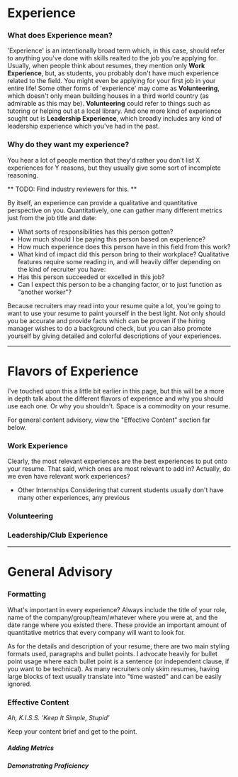 # Experience

### What does Experience mean?
'Experience' is an intentionally broad term which, in this case, should refer to anything you've done with skills realted to the job you're applying for.
Usually, when people think about resumes, they mention only **Work Experience**, but, as students, you probably don't have much experience related to the field.
You might even be applying for your first job in your entire life!
Some other forms of 'experience' may come as **Volunteering**, which doesn't only mean building houses in a third world country (as admirable as this may be).
**Volunteering** could refer to things such as tutoring or helping out at a local library.
And one more kind of experience sought out is **Leadership Experience**, which broadly includes any kind of leadership experience which you've had in the past.

### Why do they want my experience?
You hear a lot of people mention that they'd rather you don't list X experiences for Y reasons, but they usually give some sort of incomplete reasoning.

** TODO: Find industry reviewers for this. **

By itself, an experience can provide a qualitative and quantitative perspective on you.
Quantitatively, one can gather many different metrics just from the job title and date:
- What sorts of responsibilities has this person gotten?
- How much should I be paying this person based on experience?
- How much experience does this person have in this field from this work?
- What kind of impact did this person bring to their workplace?
Qualitative features require some reading in, and will heavily differ depending on the kind of recruiter you have:
- Has this person succeeded or excelled in this job?
- Can I expect this person to be a changing factor, or to just function as "another worker"?

Because recruiters may read into your resume quite a lot, you're going to want to use your resume to paint yourself in the best light.
Not only should you be accurate and provide facts which can be proven if the hiring manager wishes to do a background check,
but you can also promote yourself by giving detailed and colorful descriptions of your experiences.

-----

# Flavors of Experience
I've touched upon this a little bit earlier in this page, but this will be a more in depth talk about the different flavors of experience and why you should use each one.
Or why you shouldn't.
Space is a commodity on your resume.

For general content advisory, view the "Effective Content" section far below.

### Work Experience
Clearly, the most relevant experiences are the best experiences to put onto your resume.
That said, which ones are most relevant to add in?
Actually, do we even have relevant work experiences?

- Other Internships
Considering that current students usually don't have many other experiences, any previous


### Volunteering

### Leadership/Club Experience

-----

# General Advisory

### Formatting
What's important in every experience?
Always include the title of your role, name of the company/group/team/whatever where you were at, and the date range where you existed there.
These provide an important amount of quantitative metrics that every company will want to look for.

As for the details and description of your resume, there are two main styling formats used, paragraphs and bullet points.
I advocate heavily for bullet point usage where each bullet point is a sentence (or independent clause, if you want to be technical).
As many recruiters only skim resumes, having large blocks of text usually translate into "time wasted" and can be easily ignored.

### Effective Content
*Ah, K.I.S.S. 'Keep It Simple, Stupid'*

Keep your content brief and get to the point.

##### Adding Metrics

##### Demonstrating Proficiency
